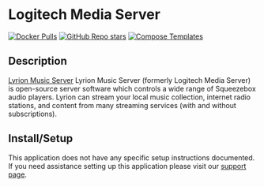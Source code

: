 # Logitech Media Server

[![Docker Pulls](https://img.shields.io/docker/pulls/lmscommunity/lyrionmusicserver)](https://hub.docker.com/r/lmscommunity/lyrionmusicserver)
[![GitHub Repo stars](https://img.shields.io/github/stars/LMS-Community/slimserver)](https://github.com/lms-community/slimserver)
[![Compose Templates](https://img.shields.io/static/v1?style=flat-square&color=607D8B&label=compose&message=templates)](https://github.com/GhostWriters/DockSTARTer/tree/master/compose/.apps/lyrionmusicserver)

## Description

[Lyrion Music Server](https://github.com/lms-community/slimserver) Lyrion
Music Server (formerly Logitech Media Server) is open-source server software
which controls a wide range of Squeezebox audio players. Lyrion can stream
your local music collection, internet radio stations, and content from many
streaming services (with and without subscriptions).

## Install/Setup

This application does not have any specific setup instructions documented. If
you need assistance setting up this application please visit our
[support page](https://dockstarter.com/basics/support/).
